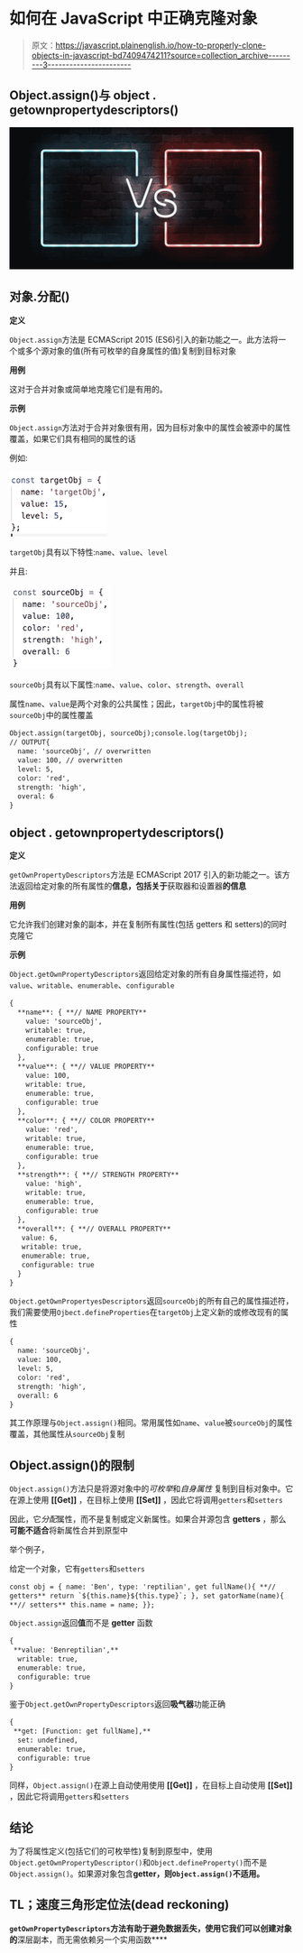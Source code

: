 # 如何在 JavaScript 中正确克隆对象

> 原文：<https://javascript.plainenglish.io/how-to-properly-clone-objects-in-javascript-bd7409474211?source=collection_archive---------3----------------------->

## Object.assign()与 object . getownpropertydescriptors()

![](img/7d298bc3e42ffff13c77724ae29b69d8.png)

## 对象.分配()

**定义**

`Object.assign`方法是 ECMAScript 2015 (ES6)引入的新功能之一。此方法将一个或多个源对象的值(所有可枚举的自身属性的值)复制到目标对象

**用例**

这对于合并对象或简单地克隆它们是有用的。

**示例**

`Object.assign`方法对于合并对象很有用，因为目标对象中的属性会被源中的属性覆盖，如果它们具有相同的属性的话

例如:

![](img/3144f4aa83d3dcbb078c6e7e41c10aa2.png)

`targetObj`具有以下特性:`name`、`value`、`level`

并且:

![](img/d08c3607fd482d24656d25e70dc3ad8f.png)

`sourceObj`具有以下属性:`name`、`value`、`color`、`strength`、`overall`

属性`name`、`value`是两个对象的公共属性；因此，`targetObj`中的属性将被`sourceObj`中的属性覆盖

```
Object.assign(targetObj, sourceObj);console.log(targetObj);
// OUTPUT{
  name: 'sourceObj', // overwritten 
  value: 100, // overwritten
  level: 5,
  color: 'red',
  strength: 'high',
  overal: 6
}
```

## object . getownpropertydescriptors()

**定义**

`getOwnPropertyDescriptors`方法是 ECMAScript 2017 引入的新功能之一。该方法返回给定对象的所有属性的**信息，包括关于**获取器和设置器**的信息**

**用例**

它允许我们创建对象的副本，并在复制所有属性(包括 getters 和 setters)的同时克隆它

**示例**

`Object.getOwnPropertyDescriptors`返回给定对象的所有自身属性描述符，如`value`、`writable`、`enumerable`、`configurable`

```
{
  **name**: { **// NAME PROPERTY**
    value: 'sourceObj',
    writable: true,
    enumerable: true,
    configurable: true
  },
  **value**: { **// VALUE PROPERTY**
    value: 100, 
    writable: true, 
    enumerable: true, 
    configurable: true 
  },
  **color**: { **// COLOR PROPERTY**
    value: 'red',
    writable: true,
    enumerable: true,
    configurable: true
  },
  **strength**: { **// STRENGTH PROPERTY**
    value: 'high',
    writable: true,
    enumerable: true,
    configurable: true
  },
  **overall**: { **// OVERALL PROPERTY**
   value: 6, 
   writable: true, 
   enumerable: true, 
   configurable: true 
  }
}
```

`Object.getOwnPropertyesDescriptors`返回`sourceObj`的所有自己的属性描述符，我们需要使用`Ojbect.defineProperties`在`targetObj`上定义新的或修改现有的属性

```
{
  name: 'sourceObj',
  value: 100,
  level: 5,
  color: 'red',
  strength: 'high',
  overall: 6
}
```

其工作原理与`Object.assign()`相同。常用属性如`name`、`value`被`sourceObj`的属性覆盖，其他属性从`sourceObj`复制

## Object.assign()的限制

`Object.assign()`方法只是将源对象中的*可枚举*和*自身属性* 复制到目标对象中。它在源上使用 **[[Get]]** ，在目标上使用 **[[Set]]** ，因此它将调用`getters`和`setters`

因此，它*分配*属性，而不是复制或定义新属性。如果合并源包含 **getters** ，那么**可能不适合**将新属性合并到原型中

举个例子，

给定一个对象，它有`getters`和`setters`

```
const obj = { name: 'Ben', type: 'reptilian', get fullName(){ **// getters** return `${this.name}${this.type}`; }, set gatorName(name){  **// setters** this.name = name; }};
```

`Object.assign`返回**值**而不是 **getter** 函数

```
{
 **value: 'Benreptilian',**
  writable: true,
  enumerable: true,
  configurable: true
}
```

鉴于`Object.getOwnPropertyDescriptors`返回**吸气器**功能正确

```
{
 **get: [Function: get fullName],**
  set: undefined,
  enumerable: true,
  configurable: true
}
```

同样，`Object.assign()`在源上自动使用使用 **[[Get]]** ，在目标上自动使用 **[[Set]]** ，因此它将调用`getters`和`setters`

## 结论

为了将属性定义(包括它们的可枚举性)复制到原型中，使用`Object.getOwnPropertyDescriptor()`和`Object.defineProperty()`而不是`Object.assign()`。如果源对象包含**getter，则`Object.assign()`不适用。**

## **TL；速度三角形定位法(dead reckoning)**

**`getOwnPropertyDescriptors`方法有助于避免数据丢失，使用它我们可以创建对象的**深层副本，而无需依赖另一个实用函数****